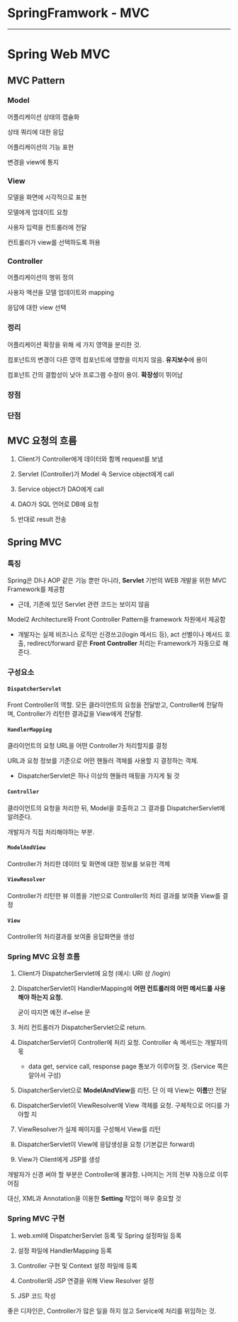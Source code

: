 # SpringFramwork - MVC

----

# Spring Web MVC

## MVC Pattern

### Model

어플리케이션 상태의 캡슐화

상태 쿼리에 대한 응답

어플리케이션의 기능 표현

변경을 view에 통지

### View

모델을 화면에 시각적으로  표현

모델에게 업데이트 요청

사용자 입력을 컨트롤러에 전달

컨트롤러가 view를 선택하도록 허용

### Controller

어플리케이션의 행위 정의

사용자 액션을 모델 업데이트와 mapping

응답에 대한 view 선택

### 정리

어플리케이션 확장을 위해 세 가지 영역을 분리한 것.

컴포넌트의 변경이 다른 영역 컴포넌트에 영향을 미치지 않음. **유지보수**에 용이

컴포넌트 간의 결합성이 낮아 프로그램 수정이 용이. **확장성**이 뛰어남

### 장점

### 단점

## MVC 요청의 흐름

1. Client가 Controller에게 데이터와 함께 request를 보냄

2. Servlet (Controller)가 Model 속 Service object에게 call

3. Service object가 DAO에게 call

4. DAO가 SQL 언어로 DB에 요청

5. 반대로 result 전송

## Spring MVC

### 특징

Spring은 DI나 AOP 같은 기능 뿐만 아니라, **Servlet** 기반의 WEB 개발을 위한 MVC Framework를 제공함

- 근데, 기존에 있던 Servlet 관련 코드는 보이지 않음

Model2 Architecture와 Front Controller Pattern을 framework 차원에서 제공함

- 개발자는 실제 비즈니스 로직만 신경쓰고(login 메서드 등), act 선별이나 메서드 호출, redirect/forward 같은 **Front Controller** 처리는 Framework가 자동으로 해준다.

### 구성요소

#### `DispatcherServlet`

Front Controller의 역할. 모든 클라이언트의 요청을 전달받고, Controller에 전달하며, Controller가 리턴한 결과값을 View에게 전달함.

#### `HandlerMapping`

클라이언트의 요청 URL을 어떤 Controller가 처리할지를 결정

URL과 요청 정보를 기준으로 어떤 핸들러 객체를 사용할 지 결정하는 객체.

- DispatcherServlet은 하나 이상의 핸들러 매핑을 가지게 될 것

#### `Controller`

클라이언트의 요청을 처리한 뒤, Model을 호출하고 그 결과를 DispatcherServlet에 알려준다.

개발자가 직접 처리해야하는 부분.

#### `ModelAndView`

Controller가 처리한 데이터 및 화면에 대한 정보를 보유한 객체

#### `ViewResolver`

Controller가 리턴한 뷰 이름을 기반으로 Controller의 처리 결과를 보여줄 View를 결정

#### `View`

Controller의 처리결과를 보여줄 응답화면을 생성

### Spring MVC 요청 흐름

1. Client가 DispatcherServlet에 요청 (예시: URI 상 /login)

2. DispatcherServlet이 HandlerMapping에 **어떤 컨트롤러의 어떤 메서드를 사용해야 하는지 요청.**
   
   굳이 따지면 예전 if~else 문

3. 처리 컨트롤러가 DispatcherServlet으로 return.

4. DispatcherServlet이 Controller에 처리 요청. Controller 속 메서드는 개발자의 몫
   
   - data get, service call, response page 통보가 이루어질 것. (Service 쪽은 알아서 구성)

5. DispatcherServlet으로 **ModelAndView**를 리턴. 단 이 때 View는 **이름**만 전달

6. DispatcherServlet이 ViewResolver에 View 객체를 요청. 구체적으로 어디를 가야할 지

7. ViewResolver가 실제 페이지를 구성해서 View를 리턴

8. DispatcherServlet이 View에 응답생성을 요청 (기본값은 forward)

9. View가 Client에게 JSP를 생성

개발자가 신경 써야 할 부분은 Controller에 불과함. 나머지는 거의 전부 자동으로 이루어짐

대신, XML과 Annotation을 이용한 **Setting** 작업이 매우 중요할 것



### Spring MVC 구현

1. web.xml에 DispatcherServlet 등록 및 Spring 설정파일 등록

2. 설정 파일에 HandlerMapping 등록

3. Controller 구현 및 Context 설정 파일에 등록

4. Controller와 JSP 연결을 위해 View Resolver 설정

5. JSP 코드 작성

좋은 디자인은, Controller가 많은 일을 하지 않고 Service에 처리를 위임하는 것.




